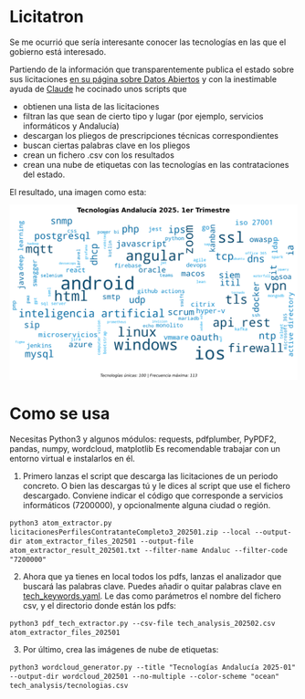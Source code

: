 # Licitatron

Se me ocurrió que sería interesante conocer las tecnologías en las que el gobierno está interesado.

Partiendo de la información que transparentemente publica el estado sobre sus licitaciones [en su página sobre Datos Abiertos](https://www.hacienda.gob.es/es-ES/GobiernoAbierto/Datos%20Abiertos/Paginas/LicitacionesContratante.aspx) y con la inestimable ayuda de [Claude](https://claude.ai/) he cocinado unos scripts que 

* obtienen una lista de las licitaciones
* filtran las que sean de cierto tipo y lugar (por ejemplo, servicios informáticos y Andalucía)
* descargan los pliegos de prescripciones técnicas correspondientes
* buscan ciertas palabras clave en los pliegos
* crean un fichero .csv con los resultados
* crean una nube de etiquetas con las tecnologías en las contrataciones del estado.

El resultado, una imagen como esta: 

![Nube de etiquetas de tecnologías](https://github.com/alfem/licitatron/blob/main/sample/wordcloud_tecnologias_principal.png)

# Como se usa

Necesitas Python3 y algunos módulos: requests, pdfplumber, PyPDF2, pandas, numpy, wordcloud, matplotlib
Es recomendable trabajar con un entorno virtual e instalarlos en él.

1) Primero lanzas el script que descarga las licitaciones de un periodo concreto. O bien las descargas tú y le dices al script que use el fichero descargado. Conviene indicar el código que corresponde a servicios informáticos (7200000), y opcionalmente alguna ciudad o región. 
```
python3 atom_extractor.py licitacionesPerfilesContratanteCompleto3_202501.zip --local --output-dir atom_extractor_files_202501 --output-file atom_extractor_result_202501.txt --filter-name Andaluc --filter-code "7200000"
```
2) Ahora que ya tienes en local todos los pdfs, lanzas el analizador que buscará las palabras clave. Puedes añadir o quitar palabras clave en [tech_keywords.yaml](https://github.com/alfem/licitatron/blob/main/tech_keywords.yaml). Le das como parámetros el nombre del fichero csv, y el directorio donde están los pdfs:

```
python3 pdf_tech_extractor.py --csv-file tech_analysis_202502.csv atom_extractor_files_202501
```
3) Por último, crea las imágenes de nube de etiquetas:
```   
python3 wordcloud_generator.py --title "Tecnologías Andalucía 2025-01" --output-dir wordcloud_202501 --no-multiple --color-scheme "ocean" tech_analysis/tecnologias.csv
```
